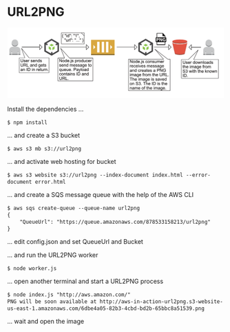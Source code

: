 # URL2PNG

![URL2PNG](./url2png.png?raw=true "URL2PNG")

Install the dependencies ...

	$ npm install

... and create a S3 bucket

	$ aws s3 mb s3://url2png

... and activate web hosting for bucket

	$ aws s3 website s3://url2png --index-document index.html --error-document error.html

... and create a SQS message queue with the help of the AWS CLI

	$ aws sqs create-queue --queue-name url2png
	{
		"QueueUrl": "https://queue.amazonaws.com/878533158213/url2png"
	}

... edit config.json and set QueueUrl and Bucket

... and run the URL2PNG worker

	$ node worker.js

... open another terminal and start a URL2PNG process

	$ node index.js "http://aws.amazon.com/"
	PNG will be soon available at http://aws-in-action-url2png.s3-website-us-east-1.amazonaws.com/6dbe4a05-82b3-4cbd-bd2b-65bbc8a51539.png

... wait and open the image

